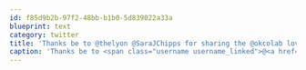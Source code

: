 ```yaml
---
id: f85d9b2b-97f2-48bb-b1b0-5d839022a33a
blueprint: text
category: twitter
title: 'Thanks be to @thelyon @SaraJChipps for sharing the @okcolab love today'
caption: 'Thanks be to <span class="username username_linked">@<a href="https://twitter.com/thelyon" title="Ted Lyons">thelyon</a></span> <span class="username username_linked">@<a href="https://twitter.com/SaraJChipps" title="sarajo">SaraJChipps</a></span> for sharing the <span class="username username_linked">@<a href="https://twitter.com/okcolab" title="Okanagan coLab">okcolab</a></span> love today'
---
```

